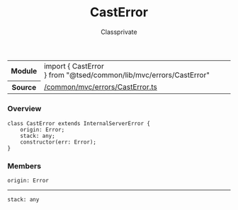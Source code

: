 
<header class="symbol-info-header"><h1 id="casterror">CastError</h1><label class="symbol-info-type-label class">Class</label><label class="api-type-label private" title="private">private</label></header>
<!-- summary -->
<section class="symbol-info"><table class="is-full-width"><tbody><tr><th>Module</th><td><div class="lang-typescript"><span class="token keyword">import</span> { CastError }&nbsp;<span class="token keyword">from</span>&nbsp;<span class="token string">"@tsed/common/lib/mvc/errors/CastError"</span></div></td></tr><tr><th>Source</th><td><a href="https://github.com/Romakita/ts-express-decorators/blob/v4.10.2/src//common/mvc/errors/CastError.ts#L0-L0">/common/mvc/errors/CastError.ts</a></td></tr></tbody></table></section>
<!-- overview -->


### Overview


<pre><code class="typescript-lang "><span class="token keyword">class</span> CastError <span class="token keyword">extends</span> InternalServerError <span class="token punctuation">{</span>
    origin<span class="token punctuation">:</span> Error<span class="token punctuation">;</span>
    stack<span class="token punctuation">:</span> <span class="token keyword">any</span><span class="token punctuation">;</span>
    <span class="token keyword">constructor</span><span class="token punctuation">(</span>err<span class="token punctuation">:</span> Error<span class="token punctuation">)</span><span class="token punctuation">;</span>
<span class="token punctuation">}</span></code></pre>


<!-- Parameters -->

<!-- Description -->

<!-- Members -->







### Members



<div class="method-overview">
<pre><code class="typescript-lang ">origin<span class="token punctuation">:</span> Error</code></pre>
</div>




<hr/>



<div class="method-overview">
<pre><code class="typescript-lang ">stack<span class="token punctuation">:</span> <span class="token keyword">any</span></code></pre>
</div>








